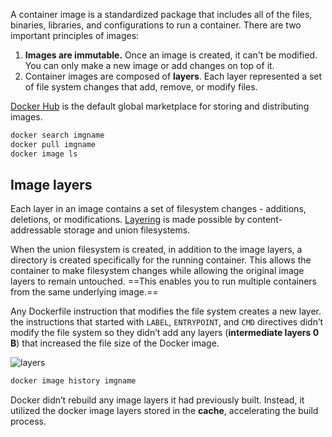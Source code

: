 A container image is a standardized package that includes all of the files, binaries, libraries, and configurations to run a container.
There are two important principles of images:

1. **Images are immutable.** Once an image is created, it can't be modified. You can only make a new image or add changes on top of it.
2. Container images are composed of **layers**. Each layer represented a set of file system changes that add, remove, or modify files.

[Docker Hub](https://hub.docker.com/) is the default global marketplace for storing and distributing images.

```sh
docker search imgname
docker pull imgname
docker image ls
```
## Image layers
Each layer in an image contains a set of filesystem changes - additions, deletions, or modifications. [Layering](https://docs.docker.com/get-started/docker-concepts/building-images/understanding-image-layers/#stacking-the-layers) is made possible by content-addressable storage and union filesystems.

When the union filesystem is created, in addition to the image layers, a directory is created specifically for the running container. This allows the container to make filesystem changes while allowing the original image layers to remain untouched. ==This enables you to run multiple containers from the same underlying image.==

Any Dockerfile instruction that modifies the file system creates a new layer. the instructions that started with `LABEL`, `ENTRYPOINT`, and `CMD` directives didn’t modify the file system so they didn’t add any layers (**intermediate layers 0 B**) that increased the file size of the Docker image.

![layers](https://docs.docker.com/get-started/docker-concepts/building-images/images/container_image_layers.webp)

```sh
docker image history imgname
```
Docker didn’t rebuild any image layers it had previously built. Instead, it utilized the docker image layers stored in the **cache**, accelerating the build process.

